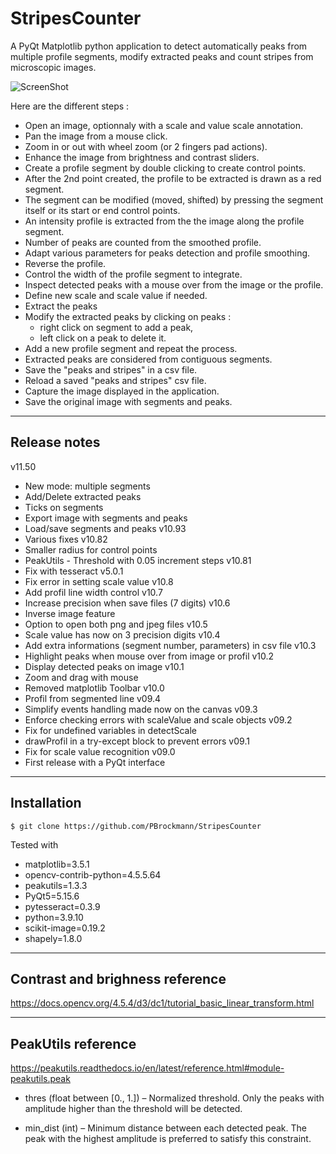 # StripesCounter

A PyQt Matplotlib python application to detect automatically peaks from
multiple profile segments, modify extracted peaks and count stripes from 
microscopic images.

![ScreenShot](StripesCounter_v11.5.gif)  

Here are the different steps :

* Open an image, optionnaly with a scale and value scale annotation.
* Pan the image from a mouse click.
* Zoom in or out with wheel zoom (or 2 fingers pad actions).
* Enhance the image from brightness and contrast sliders.
* Create a profile segment by double clicking to create control points.
* After the 2nd point created, the profile to be extracted is drawn as a red segment. 
* The segment can be modified (moved, shifted) by pressing the segment itself or its start or end control points.
* An intensity profile is extracted from the the image along the profile segment.
* Number of peaks are counted from the smoothed profile.
* Adapt various parameters for peaks detection and profile smoothing.
* Reverse the profile. 
* Control the width of the profile segment to integrate. 
* Inspect detected peaks with a mouse over from the image or the profile. 
* Define new scale and scale value if needed.
* Extract the peaks
* Modify the extracted peaks by clicking on peaks :
  * right click on segment to add a peak,
  * left click on a peak to delete it.
* Add a new profile segment and repeat the process.
* Extracted peaks are considered from contiguous segments. 
* Save the "peaks and stripes" in a csv file.
* Reload a saved "peaks and stripes" csv file.
* Capture the image displayed in the application.
* Save the original image with segments and peaks.

<hr>

## Release notes

v11.50
 * New mode: multiple segments
 * Add/Delete extracted peaks
 * Ticks on segments
 * Export image with segments and peaks
 * Load/save segments and peaks
v10.93
 * Various fixes
v10.82
 * Smaller radius for control points
 * PeakUtils - Threshold with 0.05 increment steps
v10.81
 * Fix with tesseract v5.0.1
 * Fix error in setting scale value
v10.8
 * Add profil line width control
v10.7
 * Increase precision when save files (7 digits)
v10.6
 * Inverse image feature
 * Option to open both png and jpeg files
v10.5
 * Scale value has now on 3 precision digits
v10.4
 * Add extra informations (segment number, parameters) in csv file
v10.3
 * Highlight peaks when mouse over from image or profil
v10.2
 * Display detected peaks on image
v10.1
 * Zoom and drag with mouse
 * Removed matplotlib Toolbar
v10.0
 * Profil from segmented line 
v09.4
 * Simplify events handling made now on the canvas
v09.3
 * Enforce checking errors with scaleValue and scale objects
v09.2
 * Fix for undefined variables in detectScale
 * drawProfil in a try-except block to prevent errors
v09.1
 * Fix for scale value recognition
v09.0
 * First release with a PyQt interface

<hr>

## Installation

`$ git clone https://github.com/PBrockmann/StripesCounter`

Tested with
 * matplotlib=3.5.1
 * opencv-contrib-python=4.5.5.64
 * peakutils=1.3.3
 * PyQt5=5.15.6
 * pytesseract=0.3.9
 * python=3.9.10
 * scikit-image=0.19.2
 * shapely=1.8.0

<hr>

## Contrast and brighness reference 

https://docs.opencv.org/4.5.4/d3/dc1/tutorial_basic_linear_transform.html

<hr>

## PeakUtils reference

https://peakutils.readthedocs.io/en/latest/reference.html#module-peakutils.peak

 * thres (float between [0., 1.]) – Normalized threshold. Only the peaks with amplitude higher than the threshold will be detected.

 * min_dist (int) – Minimum distance between each detected peak. The peak with the highest amplitude is preferred to satisfy this constraint.
